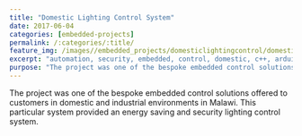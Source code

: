 ```yaml
---
title: "Domestic Lighting Control System"
date: 2017-06-04
categories: [embedded-projects]
permalink: /:categories/:title/
feature_img: /images//embedded_projects/domesticlightingcontrol/domesticlc_img00.jpg
excerpt: "automation, security, embedded, control, domestic, c++, arduino, microcontroller"
purpose: "The project was one of the bespoke embedded control solutions offered to customers in domestic and industrial environments in Malawi. This particular system provided an energy saving and security lighting control system."
---
```

The project was one of the bespoke embedded control solutions offered to customers in domestic and industrial environments in Malawi. This particular system provided an energy saving and security lighting control system.
